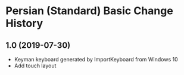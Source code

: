 Persian (Standard) Basic Change History
====================

1.0 (2019-07-30)
----------------
* Keyman keyboard generated by ImportKeyboard from Windows 10 
* Add touch layout
